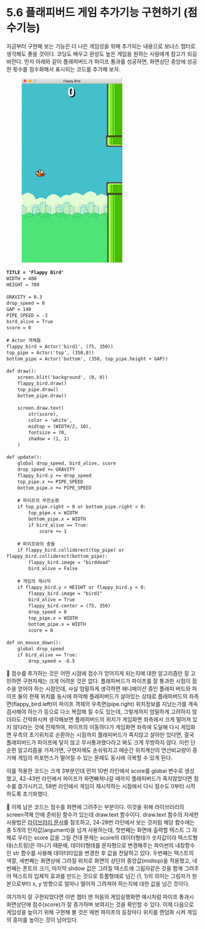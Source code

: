 # 5.6 플래피버드 게임 추가기능 구현하기 (점수기능)

지금부터 구현해 보는 기능은 더 나은 게임성을 위해 추가되는 내용으로 보너스 챕터로 생각해도 좋을 것이다. 코딩도 배우고 완성도 높은 게임을 원하는 사람에게 참고가 되길 바란다. 먼저 아래와 같이 플래피버드가 파이프 통과를 성공하면, 화면상단 중앙에 성공한 횟수를 점수화해서 표시되는 코드를 추가해 보자.

<figure><img src="../.gitbook/assets/Kapture 2024-01-13 at 22.55.28.gif" alt=""><figcaption></figcaption></figure>

<pre class="language-python" data-line-numbers><code class="lang-python"><strong>TITLE = 'Flappy Bird'
</strong>WIDTH = 400
HEIGHT = 708

GRAVITY = 0.3
drop_speed = 0
GAP = 140
PIPE_SPEED = -3
bird_alive = True
score = 0

# Actor 객체들
flappy_bird = Actor('bird1', (75, 350))
top_pipe = Actor('top', (350,0))
bottom_pipe = Actor('bottom', (350, top_pipe.height + GAP))

def draw():
    screen.blit('background', (0, 0))
    flappy_bird.draw()
    top_pipe.draw()
    bottom_pipe.draw()
    
    screen.draw.text(
        str(score),
        color = 'white',
        midtop = (WIDTH/2, 10),
        fontsize = 70,
        shadow = (1, 1)
    )

def update():
    global drop_speed, bird_alive, score
    drop_speed += GRAVITY
    flappy_bird.y += drop_speed
    top_pipe.x += PIPE_SPEED
    bottom_pipe.x += PIPE_SPEED
    
    # 파이프의 무한순환
    if top_pipe.right &#x3C; 0 or bottom_pipe.right &#x3C; 0: 
        top_pipe.x = WIDTH
        bottom_pipe.x = WIDTH
        if bird_alive == True:
            score += 1
        
    # 파이프와의 충돌
    if flappy_bird.colliderect(top_pipe) or flappy_bird.colliderect(bottom_pipe): 
        flappy_bird.image = "birddead"
        bird_alive = False
        
    # 게임의 재시작
    if flappy_bird.y > HEIGHT or flappy_bird.y &#x3C; 0: 
        flappy_bird.image = "bird1"
        bird_alive = True
        flappy_bird.center = (75, 350)
        drop_speed = 0
        top_pipe.x = WIDTH
        bottom_pipe.x = WIDTH
        score = 0

def on_mouse_down():
    global drop_speed
    if bird_alive == True:
        drop_speed = -6.5
</code></pre>

:1234: 점수를 추가하는 것은 어떤 시점에 점수가 얻어지게 되는지에 대한 알고리즘만 잘 고민하면 구현자체는 크게 어려운 것은 없다. 플래피버드가 파이프를 잘 통과한 시점이 점수을 얻어야 하는 시점인데, 사실 엄밀하게 생각하면 애니메이션 중인 플래피 버드와 파이프 둘의 현재 위치를 동시에 파악해 플래피버드가 살아있는 상태로 플래피버드의 좌측면(flappy\_bird.left)이 파이프 객체의 우측면(pipe.right) 위치정보를 지났는가를 계속 검사해야 하는가 등으로 다소 복잡해 질 수도 있는데, 그렇게까지 엄밀하게 고려하지 않더라도 간략화시켜 생각해보면 플래피버드의 위치가 게임화면 좌측에서 크게 떨어져 있지 않다라는 것에 전제하여, 파이프의 이동하다가 게임화면 좌측에 도달해 다시 게임화면 우측의 초기위치로 순환하는 시점까지 플래피버드가 죽지않고 살아만 있다면, 결국 플래피버드가 파이프에 닿지 않고 무사통과했다라고 봐도 크게 무방하지 않다. 이런 단순한 알고리즘을 가져가면, 구현자체도 손쉬워지고 매순간 위치계산의 연산비교량이 증가해 게임의 퍼포먼스가 떨어질 수 있는 문제도 동시에 극복할 수 있게 된다.

이를 적용한 코드는 크게 3부분인데 먼저 10번 라인에서 score를 global 변수로 생성했고, 42-43번 라인에서 파이프가 화면빠져나갈 때까지 플래피버드가 죽지않았다면 점수를 증가시키고, 58번 라인에서 게임이 재시작하는 시점에서 다시 점수도 0부터 시작하도록 초기화했다.

:1234: 이제 남은 코드는 점수를 화면에 그려주는 부분이다. 이것을 위해 라이브러리의 screen객체 안에 준비된 함수가 있는데 draw.text 함수이다. draw.text 함수의 자세한 사용법은 [라이브러리 문서](https://pygame-zero.readthedocs.io/en/latest/ptext.html)를 참조하고, 24-28번 라인에서 보는 것처럼 해당 함수에는 총 5개의 인자값(argument)을 넘겨 사용하는데,  첫번째는 화면에 출력할 텍스트 그 자체로 우리는 score 값을 그릴 건데 문제는 score의 데이터형태가 숫자값이라 텍스트형태(스트링)은 아니기 때문에, 데이터형태를 문자형으로 변경해주는 파이썬의 내장함수인 str 함수를 사용해 데이터타입을 변경한 후 값을 전달하고 있다. 두번째는 텍스트의 색깔, 세번째는 화면상에 그려질 위치로 화면의 상단의 중앙값(midtop)을 적용했고, 네번째는 폰트의 크기, 마지막 shdow 값은 그려질 텍스트에 그림자같은 것을 함께 그려주어 텍스트의 입체적 효과를 만드는 것으로 튜플형태로 넘긴 (1, 1)의 의미는 그림자가 원본으로부터 x, y 방향으로 얼마나 떨어져 그려져야 하는지에 대한 값을 넘긴 것이다.

여기까지 잘 구현되었다면 이번 챕터 맨 처음의 게임실행화면 예시처럼 파이프 통과시 화면상단에 점수(score)가 잘 증가하며 보여지는 것을 확인할 수 있다. 이제 다음으로 게임성을 높이기 위해 구현해 볼 것은 매번 파이프의 등장마다 위치를 랜덤화 시켜 게임의 흥미를 높이는 것이 남아있다.
